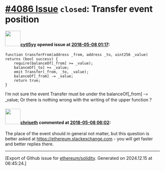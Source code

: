 # [\#4086 Issue](https://github.com/ethereum/solidity/issues/4086) `closed`: Transfer event position

#### <img src="https://avatars.githubusercontent.com/u/11382975?u=dba7c3016a30b7136d12034b4d3c60ba8c6897fb&v=4" width="50">[cytl5yy](https://github.com/cytl5yy) opened issue at [2018-05-08 01:17](https://github.com/ethereum/solidity/issues/4086):

    function transferFrom(address _from, address _to, uint256 _value)  returns (bool success) {
        require(balanceOf[_from] >= _value);
        balanceOf[_to] += _value;
        emit Transfer(_from, _to, _value);
        balanceOf[_from] -= _value;
        return true;
    }
 I‘m not sure the event  Transfer must be under the   balanceOf[_from] -= _value;   Or there is nothing wrong with the writing of the upper function？

#### <img src="https://avatars.githubusercontent.com/u/9073706?v=4" width="50">[chriseth](https://github.com/chriseth) commented at [2018-05-08 06:02](https://github.com/ethereum/solidity/issues/4086#issuecomment-387294170):

The place of the event should in general not matter, but this question is better asked at https://ethereum.stackexchange.com - you will get faster and better replies there.


-------------------------------------------------------------------------------



[Export of Github issue for [ethereum/solidity](https://github.com/ethereum/solidity). Generated on 2024.12.15 at 06:45:24.]
